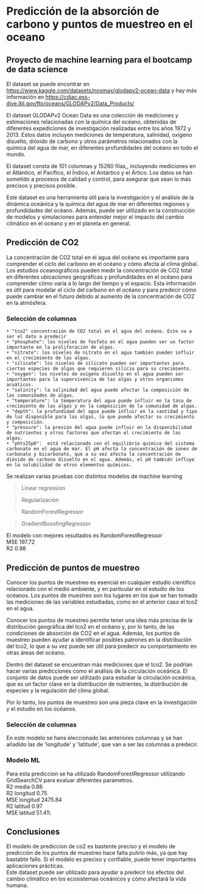 # Predicción de la absorción de carbono  y puntos de muestreo en el oceano
## Proyecto de machine learning para el bootcamp de data science

El dataset se puede encontrar en https://www.kaggle.com/datasets/nosmax/glodapv2-ocean-data y hay más información en https://cdiac.ess-dive.lbl.gov/ftp/oceans/GLODAPv2/Data_Products/

El dataset GLODAPv2 Ocean Data es una colección de mediciones y estimaciones relacionadas con la química del océano, obtenidas de diferentes expediciones de investigación realizadas entre los años 1972 y 2013. Estos datos incluyen mediciones de temperatura, salinidad, oxígeno disuelto, dióxido de carbono y otros parámetros relacionados con la química del agua de mar, en diferentes profundidades del océano en todo el mundo.

El dataset consta de 101 columnas y 15260 filas,, incluyendo mediciones en el Atlántico, el Pacífico, el Índico, el Antártico y el Ártico. Los datos se han sometido a procesos de calidad y control, para asegurar que sean lo más precisos y precisos posible.

Este dataset es una herramienta útil para la investigación y el análisis de la dinámica oceánica y la química del agua de mar en diferentes regiones y profundidades del océano. Además, puede ser utilizado en la construcción de modelos y simulaciones para entender mejor el impacto del cambio climático en el océano y en el planeta en general.

## Predicción de CO2 
La concentración de CO2 total en el agua del océano es importante para comprender el ciclo del carbono en el océano y cómo afecta al clima global. Los estudios oceanográficos pueden medir la concentración de CO2 total en diferentes ubicaciones geográficas y profundidades en el océano para comprender cómo varía a lo largo del tiempo y el espacio. Esta información es útil para modelar el ciclo del carbono en el océano y para predecir cómo puede cambiar en el futuro debido al aumento de la concentración de CO2 en la atmósfera.

### Selección de columnas
    • "tco2" concentración de CO2 total en el agua del océano. Este va a ser el dato a predecir
    • "phosphate": los niveles de fosfato en el agua pueden ser un factor importante en la proliferación de algas.
    • "nitrate": los niveles de nitrato en el agua también pueden influir en el crecimiento de las algas.
    • "silicate": los niveles de silicato pueden ser importantes para ciertas especies de algas que requieren silicio para su crecimiento.
    • "oxygen": los niveles de oxígeno disuelto en el agua pueden ser importantes para la supervivencia de las algas y otros organismos acuáticos.
    • "salinity": la salinidad del agua puede afectar la composición de las comunidades de algas.
    • "temperature": la temperatura del agua puede influir en la tasa de crecimiento de las algas y en la composición de la comunidad de algas.
    • "depth": la profundidad del agua puede influir en la cantidad y tipo de luz disponible para las algas, lo que puede afectar su crecimiento y composición.
    • "pressure": la presión del agua puede influir en la disponibilidad de nutrientes y otros factores que afectan el crecimiento de las algas.
    • "phts25p0":  está relacionado con el equilibrio químico del sistema carbonato en el agua de mar. El pH afecta la concentración de iones de carbonato y bicarbonato, que a su vez afecta la concentración de dióxido de carbono disuelto en el agua. Además, el pH también influye en la solubilidad de otros elementos químicos.

Se realizan varias pruebas con distintos modelos de machine learning
> Linear regression

> Regularización

> RandomForestRegressor

> GradientBoostingRegressor

El modelo con mejores resultados es RandomForestRegressor\
MSE 197.72\
R2 0.98

## Predicción de puntos de muestreo

Conocer los puntos de muestreo es esencial en cualquier estudio científico relacionado con el medio ambiente, y en particular en el estudio de los océanos. Los puntos de muestreo son los lugares en los que se han tomado las mediciones de las variables estudiadas, como en el anterior caso el tco2 en el agua.

Conocer los puntos de muestreo permite tener una idea más precisa de la distribución geográfica del tco2 en el océano y, por lo tanto, de las condiciones de absorción de CO2 en el agua. Además, los puntos de muestreo pueden ayudar a identificar posibles patrones en la distribución del tco2, lo que a su vez puede ser útil para predecir su comportamiento en otras áreas del océano.

Dentro del dataset se encuentran más mediciones que el tco2. Se podrían hacer varias predicciones como el análisis de la circulación oceánica. El conjunto de datos puede ser utilizado para estudiar la circulación oceánica, que es un factor clave en la distribución de nutrientes, la distribución de especies y la regulación del clima global.

Por lo tanto, los puntos de muestreo son una pieza clave en la investigación y el estudio en los océanos.

### Selección de columnas
En este modelo se hans eleccionado las anteriores columnas y se han añadido las de 'longitude' y 'latitude', que van a ser las columnas a predecir.

### Modelo ML
Para esta prediccion se ha utilizado RandomForestRegressor utilizando GridSearchCV para evaluar diferentes parametros.\
R2 media 0.86\
R2 longitud 0.75\
MSE longitud 2475.84\
R2 latitud 0.97\
MSE latitud 51.41\

## Conclusiones
El modelo de prediccion de co2 es bastente preciso y el modelo de predicción de los puntos de muestreo hace falta pulirlo más, ya que hay bastabte fallo.
Si el modelo es preciso y confiable, puede tener importantes aplicaciones prácticas.  
Este dataset puede ser utilizado para ayudar a predecir los efectos del cambio climático en los ecosistemas oceánicos y cómo afectará la vida humana.
